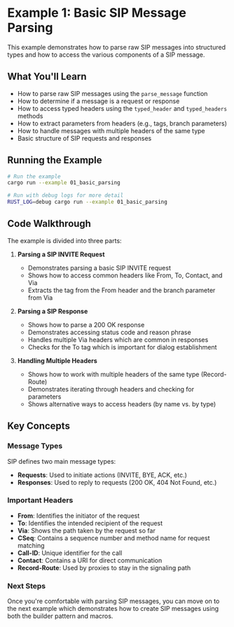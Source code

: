 # Example 1: Basic SIP Message Parsing

This example demonstrates how to parse raw SIP messages into structured types and how to access the various components of a SIP message.

## What You'll Learn

- How to parse raw SIP messages using the `parse_message` function
- How to determine if a message is a request or response
- How to access typed headers using the `typed_header` and `typed_headers` methods
- How to extract parameters from headers (e.g., tags, branch parameters)
- How to handle messages with multiple headers of the same type
- Basic structure of SIP requests and responses

## Running the Example

```bash
# Run the example
cargo run --example 01_basic_parsing

# Run with debug logs for more detail
RUST_LOG=debug cargo run --example 01_basic_parsing
```

## Code Walkthrough

The example is divided into three parts:

1. **Parsing a SIP INVITE Request**
   - Demonstrates parsing a basic SIP INVITE request
   - Shows how to access common headers like From, To, Contact, and Via
   - Extracts the tag from the From header and the branch parameter from Via

2. **Parsing a SIP Response**
   - Shows how to parse a 200 OK response
   - Demonstrates accessing status code and reason phrase
   - Handles multiple Via headers which are common in responses
   - Checks for the To tag which is important for dialog establishment

3. **Handling Multiple Headers**
   - Shows how to work with multiple headers of the same type (Record-Route)
   - Demonstrates iterating through headers and checking for parameters
   - Shows alternative ways to access headers (by name vs. by type)

## Key Concepts

### Message Types

SIP defines two main message types:
- **Requests**: Used to initiate actions (INVITE, BYE, ACK, etc.)
- **Responses**: Used to reply to requests (200 OK, 404 Not Found, etc.)

### Important Headers

- **From**: Identifies the initiator of the request
- **To**: Identifies the intended recipient of the request
- **Via**: Shows the path taken by the request so far
- **CSeq**: Contains a sequence number and method name for request matching
- **Call-ID**: Unique identifier for the call
- **Contact**: Contains a URI for direct communication
- **Record-Route**: Used by proxies to stay in the signaling path

### Next Steps

Once you're comfortable with parsing SIP messages, you can move on to the next example which demonstrates how to create SIP messages using both the builder pattern and macros. 